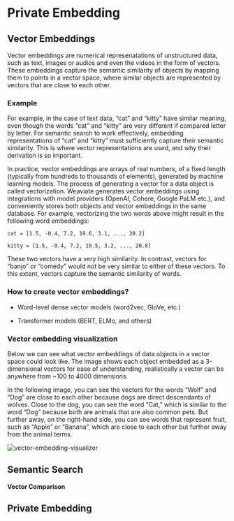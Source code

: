 # Private Embedding

## Vector Embeddings

Vector embeddings are numerical represenatations of unstructured data, such as text, images or audios and even the videos in the form of vectors. These embeddings capture the semantic similarity of objects by mapping them to points in a vector space, where similar objects are represented by vectors that are close to each other.

### Example

For example, in the case of text data, “cat” and “kitty” have similar meaning, even though the words “cat” and “kitty” are very different if compared letter by letter. For semantic search to work effectively, embedding representations of “cat” and “kitty” must sufficiently capture their semantic similarity. This is where vector representations are used, and why their derivation is so important.

In practice, vector embeddings are arrays of real numbers, of a fixed length (typically from hundreds to thousands of elements), generated by machine learning models. The process of generating a vector for a data object is called vectorization. Weaviate generates vector embeddings using integrations with model providers (OpenAI, Cohere, Google PaLM etc.), and conveniently stores both objects and vector embeddings in the same database. For example, vectorizing the two words above might result in the following word embeddings:

```
cat = [1.5, -0.4, 7.2, 19.6, 3.1, ..., 20.2]

kitty = [1.5, -0.4, 7.2, 19.5, 3.2, ..., 20.8]
```

These two vectors have a very high similarity. In contrast, vectors for “banjo” or “comedy” would not be very similar to either of these vectors. To this extent, vectors capture the semantic similarity of words.

### How to create vector embeddings?

* Word-level dense vector models (word2vec, GloVe, etc.)

* Transformer models (BERT, ELMo, and others)

### Vector embedding visualization

Below we can see what vector embeddings of data objects in a vector space could look like. The image shows each object embedded as a 3-dimensional vectors for ease of understanding, realistically a vector can be anywhere from ~100 to 4000 dimensions.

In the following image, you can see the vectors for the words “Wolf” and “Dog” are close to each other because dogs are direct descendants of wolves. Close to the dog, you can see the word “Cat,” which is similar to the word “Dog” because both are animals that are also common pets. But further away, on the right-hand side, you can see words that represent fruit, such as “Apple” or “Banana”, which are close to each other but further away from the animal terms.

![vector-embedding-visualizer](/assets/vector-embedding-visualizer.jpg)


## Semantic Search



**Vector Comparison**


## Private Embedding

